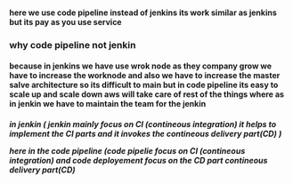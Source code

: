 #### here we use code pipeline instead of jenkins its work similar as jenkins but its pay as you use service

### why code pipeline not jenkin 
<h4>  because in jenkins we have use wrok node as they company grow we have to increase the worknode and also we have to increase the master salve architecture so its difficult to main 
but in code pipeline its easy to scale up and scale down aws will take care of rest of the things 
where as in jenkin we have to maintain the team for the jenkin </h4>

 <h5> in jenkin ( jenkin mainly focus on CI (contineous integration) it helps to implement the CI parts and it invokes the 
contineous delivery part(CD) )

here in the code pipeline (code pipelie focus on CI (contineous integration) and code deployement focus on the CD part
contineous delivery part(CD) </h5>
